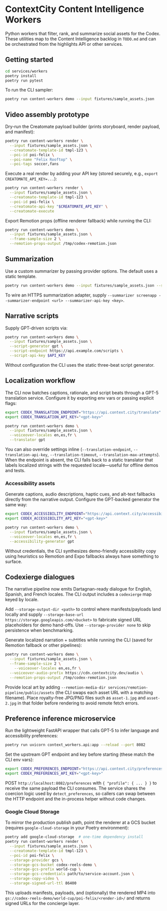 # ContextCity Content Intelligence Workers

Python workers that filter, rank, and summarize social assets for the Codex. These utilities map to the Content Intelligence backlog in `TODO.md` and can be orchestrated from the highlights API or other services.

## Getting started

```bash
cd services/workers
poetry install
poetry run pytest
```

To run the CLI sampler:

```bash
poetry run content-workers demo --input fixtures/sample_assets.json
```

## Video assembly prototype

Dry-run the Creatomate payload builder (prints storyboard, render payload, and manifest):

```bash
poetry run content-workers render \
  --input fixtures/sample_assets.json \
  --creatomate-template-id tmpl-123 \
  --poi-id poi-felix \
  --poi-name "Felix Rooftop" \
  --poi-tags soccer,fans
```

Execute a real render by adding your API key (stored securely, e.g., `export CREATOMATE_API_KEY=...`):

```bash
poetry run content-workers render \
  --input fixtures/sample_assets.json \
  --creatomate-template-id tmpl-123 \
  --poi-id poi-felix \
  --creatomate-api-key "$CREATOMATE_API_KEY" \
  --creatomate-execute
```

Export Remotion props (offline renderer fallback) while running the CLI:

```bash
poetry run content-workers demo \
  --input fixtures/sample_assets.json \
  --frame-sample-size 2 \
  --remotion-props-output /tmp/codex-remotion.json
```

## Summarization

Use a custom summarizer by passing provider options. The default uses a static template.

```bash
poetry run content-workers demo --input fixtures/sample_assets.json --summarizer static
```

To wire an HTTPS summarization adapter, supply `--summarizer screenapp --summarizer-endpoint <url> --summarizer-api-key <key>`.

## Narrative scripts

Supply GPT-driven scripts via:

```bash
poetry run content-workers demo \
  --input fixtures/sample_assets.json \
  --script-generator gpt \
  --script-endpoint https://api.example.com/scripts \
  --script-api-key $API_KEY
```

Without configuration the CLI uses the static three-beat script generator.

## Localization workflow

The CLI now batches captions, rationale, and script beats through a GPT-5 translation service. Configure it by exporting env vars or passing explicit flags:

```bash
export CODEX_TRANSLATION_ENDPOINT="https://api.context.city/translate"
export CODEX_TRANSLATION_API_KEY="<gpt-key>"

poetry run content-workers demo \
  --input fixtures/sample_assets.json \
  --voiceover-locales en,es,fr \
  --translator gpt
```

You can also override settings inline (`--translation-endpoint`, `--translation-api-key`, `--translation-timeout`, `--translation-max-attempts`). When the endpoint is absent, the CLI falls back to a static translator that labels localized strings with the requested locale—useful for offline demos and tests.

### Accessibility assets

Generate captions, audio descriptions, haptic cues, and alt-text fallbacks directly from the narrative output. Configure the GPT-backed generator the same way:

```bash
export CODEX_ACCESSIBILITY_ENDPOINT="https://api.context.city/accessibility"
export CODEX_ACCESSIBILITY_API_KEY="<gpt-key>"

poetry run content-workers demo \
  --input fixtures/sample_assets.json \
  --voiceover-locales en,es,fr \
  --accessibility-generator gpt
```

Without credentials, the CLI synthesizes demo-friendly accessibility copy using heuristics so Remotion and Expo fallbacks always have something to surface.

## Codexierge dialogues

The narrative pipeline now emits Dartagnan-ready dialogue for English, Spanish, and French locales. The CLI output includes a `codexierge` map keyed by locale.

Add `--storage-output-dir <path>` to control where manifests/payloads land locally and supply `--storage-base-url https://storage.googleapis.com/<bucket>` to fabricate signed URL placeholders for demo hand-offs. Use `--storage-provider none` to skip persistence when benchmarking.

Generate localized narration + subtitles while running the CLI (saved for Remotion fallback or other pipelines):

```bash
poetry run content-workers demo \
  --input fixtures/sample_assets.json \
  --frame-sample-size 2 \
    --voiceover-locales en,es,fr \
  --voiceover-audio-prefix https://cdn.contextcity.dev/audio \
  --remotion-props-output /tmp/codex-remotion.json
```

Provide local art by adding `--remotion-media-dir services/remotion-pipeline/public/assets` (the CLI swaps each asset URL with a matching filename). Place royalty-free JPG/PNG files such as `asset-1.jpg` and `asset-2.jpg` in that folder before rendering to avoid remote fetch errors.

## Preference inference microservice

Run the lightweight FastAPI wrapper that calls GPT-5 to infer language and accessibility preferences:

```bash
poetry run uvicorn context_workers.api:app --reload --port 8082
```

Set the upstream GPT endpoint and key before starting (these match the CLI env vars):

```bash
export CODEX_PREFERENCES_ENDPOINT="https://api.context.city/preferences"
export CODEX_PREFERENCES_API_KEY="<gpt-key>"
```

POST `http://localhost:8082/preferences` with `{ "profile": { ... } }` to receive the same payload the CLI consumes. The service shares the coercion logic used by `detect_preferences`, so callers can swap between the HTTP endpoint and the in-process helper without code changes.


### Google Cloud Storage

To mirror the production publish path, point the renderer at a GCS bucket (requires `google-cloud-storage` in your Poetry environment):

```bash
poetry add google-cloud-storage  # one-time dependency install
poetry run content-workers render \
  --input fixtures/sample_assets.json \
  --creatomate-template-id tmpl-123 \
  --poi-id poi-felix \
  --storage-provider gcs \
  --storage-gcs-bucket codex-reels-demo \
  --storage-gcs-prefix world-cup \
  --storage-gcs-credentials path/to/service-account.json \
  --storage-copy-video \
  --storage-signed-url-ttl 86400
```

This uploads manifests, payloads, and (optionally) the rendered MP4 into `gs://codex-reels-demo/world-cup/poi-felix/<render-id>/` and returns signed URLs for the concierge layer.
